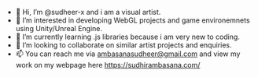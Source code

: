 - 👋 Hi, I’m @sudheer-x and i am a visual artist.
- 👀 I’m interested in developing WebGL projects and game environemnets using Unity/Unreal Engine.
- 🌱 I’m currently learning .js libraries because i am very new to coding.
- 💞️ I’m looking to collaborate on similar artist projects and enquiries.
- 📫 You can reach me via ambasanasudheer@gmail.com and view my work on my webpage here https://sudhirambasana.com/

<!---
sudheer-x/sudheer-x is a ✨ special ✨ repository because its `README.md` (this file) appears on your GitHub profile.
You can click the Preview link to take a look at your changes.
--->
